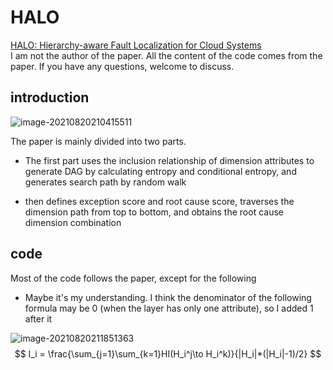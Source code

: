 # HALO

[HALO: Hierarchy-aware Fault Localization for Cloud Systems](https://dl.acm.org/doi/abs/10.1145/3447548.3467190)
<br>
I am not the author of the paper. All the content of the code comes from the paper. If you have any questions, welcome
to discuss.

## introduction

![image-20210820210415511](http://lbj.wiki/static/images/1f91ba52-01b7-11ec-9928-00163e30ead3.png)

The paper is mainly divided into two parts. 

* The first part uses the inclusion relationship of dimension attributes to generate DAG by calculating entropy and conditional entropy, and generates search path by random walk

* then defines exception score and root cause score, traverses the dimension path from top to bottom, and obtains the root cause dimension combination

## code

Most of the code follows the paper, except for the following

* Maybe it's my understanding. I think the denominator of the following formula may be 0 (when the layer has only one attribute), so I added 1 after it

![image-20210820211851363](C:\Users\cb229\AppData\Roaming\Typora\typora-user-images\image-20210820211851363.png)
$$
I_i = \frac{\sum_{j=1}\sum_{k=1}HI(H_i^j\to H_i^k)}{|H_i|*(|H_i|-1)/2}
$$


